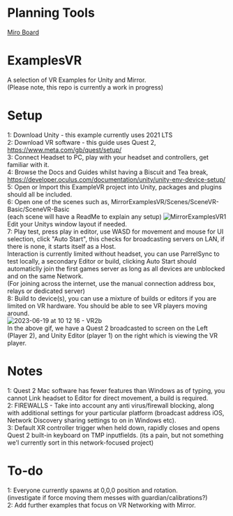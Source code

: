 # Planning Tools
[Miro Board](https://miro.com/app/board/uXjVNndXVIE=/?share_link_id=934431699698)

# ExamplesVR
A selection of VR Examples for Unity and Mirror.  
(Please note, this repo is currently a work in progress)

# Setup
1: Download Unity - this example currently uses 2021 LTS  
2: Download VR software - this guide uses Quest 2, https://www.meta.com/gb/quest/setup/  
3: Connect Headset to PC, play with your headset and controllers, get familiar with it.  
4: Browse the Docs and Guides whilst having a Biscuit and Tea break, https://developer.oculus.com/documentation/unity/unity-env-device-setup/  
5: Open or Import this ExampleVR project into Unity, packages and plugins should all be included.  
6: Open one of the scenes such as, MirrorExamplesVR/Scenes/SceneVR-Basic/SceneVR-Basic  
(each scene will have a ReadMe to explain any setup)
![MirrorExamplesVR1](https://github.com/MirrorNetworking/ExamplesVR/assets/57072365/4b567f57-0105-47d5-8d12-a80df94b13a4)  
Edit your Unitys window layout if needed.  
7: Play test, press play in editor, use WASD for movement and mouse for UI selection, click "Auto Start", this checks for broadcasting servers on LAN, if there is none, it starts itself as a Host.  
Interaction is currently limited without headset, you can use ParrelSync to test locally, a secondary Editor or build, clicking Auto Start should automaticlly join the first games server as long as all devices are unblocked and on the same Network.  
(For joining across the internet, use the manual connection address box, relays or dedicated server)  
8: Build to device(s), you can use a mixture of builds or editors if you are limited on VR hardware.
You should be able to see VR players moving around.  
![2023-06-19 at 10 12 16 - VR2b](https://github.com/MirrorNetworking/ExamplesVR/assets/57072365/37c94b4a-1608-4624-9f8e-2b4029213711)  
In the above gif, we have a Quest 2 broadcasted to screen on the Left (Player 2), and Unity Editor (player 1) on the right which is viewing the VR player.

# Notes
1: Quest 2 Mac software has fewer features than Windows as of typing, you cannot Link headset to Editor for direct movement, a build is required.  
2: FIREWALLS - Take into account any anti virus/firewall blocking, along with additional settings for your particular platform (broadcast address iOS, Network Discovery sharing settings to on in Windows etc).  
3: Default XR controller trigger when held down, rapidly closes and opens Quest 2 built-in keyboard on TMP inputfields.  (its a pain, but not something we'l currently sort in this network-focused project)

# To-do
1: Everyone currently spawns at 0,0,0 position and rotation.  
(investigate if force moving them messes with guardian/calibrations?)  
2: Add further examples that focus on VR Networking with Mirror.
